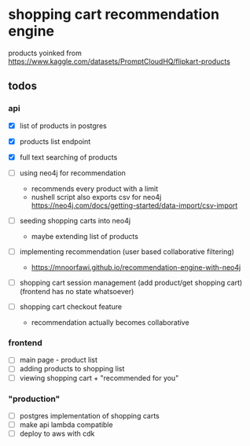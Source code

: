 # shopping cart recommendation engine

products yoinked from https://www.kaggle.com/datasets/PromptCloudHQ/flipkart-products

## todos

### api

- [x] list of products in postgres

- [x] products list endpoint

- [x] full text searching of products

- [ ] using neo4j for recommendation
    - recommends every product with a limit
    - nushell script also exports csv for neo4j https://neo4j.com/docs/getting-started/data-import/csv-import

- [ ] seeding shopping carts into neo4j
    - maybe extending list of products

- [ ] implementing recommendation (user based collaborative filtering)
    - https://mnoorfawi.github.io/recommendation-engine-with-neo4j

- [ ] shopping cart session management (add product/get shopping cart) (frontend has no state whatsoever)

- [ ] shopping cart checkout feature
    - recommendation actually becomes collaborative

### frontend

- [ ] main page - product list
- [ ] adding products to shopping list
- [ ] viewing shopping cart + "recommended for you"

### "production"

- [ ] postgres implementation of shopping carts
- [ ] make api lambda compatible
- [ ] deploy to aws with cdk
